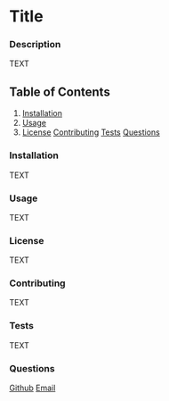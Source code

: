 # Title
 
### Description
TEXT

## Table of Contents
1. [Installation](#installation)
2. [Usage](#usage)
3. [License](#license)
[Contributing](#contributing)
[Tests](#tests)
[Questions](#questions)

### Installation
TEXT

### Usage
TEXT 

### License
TEXT

### Contributing 
TEXT

### Tests
TEXT

### Questions
[Github](TEXT)
[Email](TEXT)



